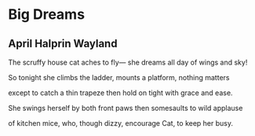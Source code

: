 # Big Dreams
## April Halprin Wayland
The scruffy house cat
aches to fly—
she dreams all day of
wings and sky!

So tonight
she climbs the ladder,
mounts a platform,
nothing matters

except to catch
a thin trapeze
then hold on tight
with grace and ease.

She swings herself
by both front paws
then somesaults
to wild applause

of kitchen mice,
who, though dizzy,
encourage Cat,
to keep her busy.